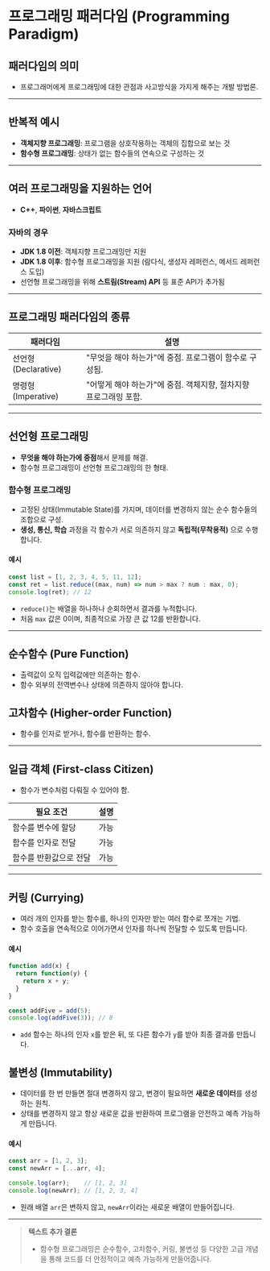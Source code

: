 # 프로그래밍 패러다임 (Programming Paradigm)

## 패러다임의 의미
- 프로그래머에게 프로그래밍에 대한 관점과 사고방식을 가지게 해주는 개발 방법론.

---

## 반복적 예시
- **객체지향 프로그래밍**: 프로그램을 상호작용하는 객체의 집합으로 보는 것
- **함수형 프로그래밍**: 상태가 없는 함수들의 연속으로 구성하는 것

---

## 여러 프로그래밍을 지원하는 언어
- **C++**, **파이썬**, **자바스크립트**

### 자바의 경우
- **JDK 1.8 이전**: 객체지향 프로그래밍만 지원
- **JDK 1.8 이후**: 함수형 프로그래밍을 지원 (람다식, 생성자 레퍼런스, 메서드 레퍼런스 도입)
- 선언형 프로그래밍을 위해 **스트림(Stream) API** 등 표준 API가 추가됨

---

## 프로그래밍 패러다임의 종류

| 패러다임             | 설명                                     |
| ---------------- | -------------------------------------- |
| 선언형(Declarative) | "무엇을 해야 하는가"에 중점. 프로그램이 함수로 구성됨. |
| 명령형(Imperative)  | "어떻게 해야 하는가"에 중점. 객체지향, 절차지향 프로그래밍 포함. |

---

## 선언형 프로그래밍
- **무엇을 해야 하는가에 중점**해서 문제를 해결.
- 함수형 프로그래밍이 선언형 프로그래밍의 한 형태.

### 함수형 프로그래밍
- 고정된 상태(Immutable State)를 가지며, 데이터를 변경하지 않는 순수 함수들의 조합으로 구성.
- **생성, 통신, 학습** 과정을 각 함수가 서로 의존하지 않고 **독립적(무착용적)** 으로 수행합니다.

#### 예시
```javascript
const list = [1, 2, 3, 4, 5, 11, 12];
const ret = list.reduce((max, num) => num > max ? num : max, 0);
console.log(ret); // 12
```
- `reduce()`는 배열을 하나하나 순회하면서 결과를 누적합니다.
- 처음 `max` 값은 0이며, 최종적으로 가장 큰 값 12를 반환합니다.

---

## 순수함수 (Pure Function)
- 출력값이 오직 입력값에만 의존하는 함수.
- 함수 외부의 전역변수나 상태에 의존하지 않아야 합니다.

## 고차함수 (Higher-order Function)
- 함수를 인자로 받거나, 함수를 반환하는 함수.

---

## 일급 객체 (First-class Citizen)
- 함수가 변수처럼 다뤄질 수 있어야 함.

| 필요 조건             | 설명 |
| ----------------- | -- |
| 함수를 변수에 할당        | 가능 |
| 함수를 인자로 전달        | 가능 |
| 함수를 반환값으로 전달     | 가능 |

---

## 커링 (Currying)
- 여러 개의 인자를 받는 함수를, 하나의 인자만 받는 여러 함수로 쪼개는 기법.
- 함수 호출을 연속적으로 이어가면서 인자를 하나씩 전달할 수 있도록 만듭니다.

#### 예시
```javascript
function add(x) {
  return function(y) {
    return x + y;
  }
}

const addFive = add(5);
console.log(addFive(3)); // 8
```
- `add` 함수는 하나의 인자 `x`를 받은 뒤, 또 다른 함수가 `y`를 받아 최종 결과를 만듭니다.

## 불변성 (Immutability)
- 데이터를 한 번 만들면 절대 변경하지 않고, 변경이 필요하면 **새로운 데이터**를 생성하는 원칙.
- 상태를 변경하지 않고 항상 새로운 값을 반환하여 프로그램을 안전하고 예측 가능하게 만듭니다.

#### 예시
```javascript
const arr = [1, 2, 3];
const newArr = [...arr, 4];

console.log(arr);    // [1, 2, 3]
console.log(newArr); // [1, 2, 3, 4]
```
- 원래 배열 `arr`은 변하지 않고, `newArr`이라는 새로운 배열이 만들어집니다.

---

> **텍스트 추가 결론**
>
> - 함수형 프로그래밍은 순수함수, 고차함수, 커링, 불변성 등 다양한 고급 개념을 통해 코드를 더 안정적이고 예측 가능하게 만들어줍니다.



